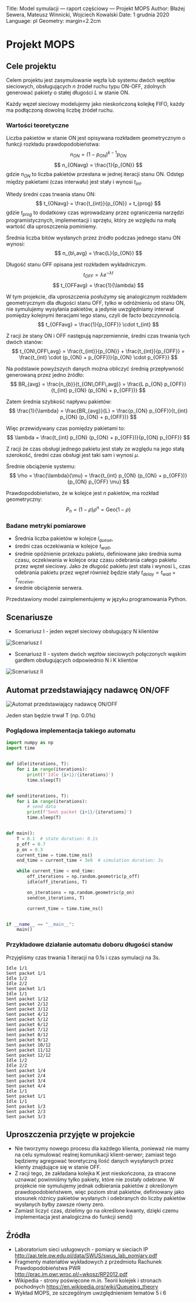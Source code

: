 Title: Model symulacji — raport częściowy — Projekt MOPS
Author: Błażej Sewera, Mateusz Winnicki, Wojciech Kowalski
Date: 1 grudnia 2020
Language: pl
Geometry: margin=2.2cm

# Projekt MOPS

## Cele projektu
Celem projektu jest zasymulowanie węzła lub systemu dwóch węzłów sieciowych,
obsługujących $n$ źródeł ruchu typu ON-OFF, zdolnych generować pakiety o
stałej długości $L$ w stanie ON.

Każdy węzeł sieciowy modelujemy jako nieskończoną kolejkę FIFO, każdy ma
podłączoną dowolną liczbę źródeł ruchu.

### Wartości teoretyczne
Liczba pakietów w stanie ON jest opisywana rozkładem geometrycznym o funkcji
rozkładu prawdopodobieństwa:
$$
n_{ON} = (1-p_{ON})^{k-1} p_{ON}
$$
$$
n_{ONavg} = \frac{1}{p_{ON}}
$$
gdzie $n_{ON}$ to liczba pakietów przesłana w jednej iteracji stanu ON.
Odstęp między pakietami (czas interwału) jest stały i wynosi $t_{int}$.

Wtedy średni czas trwania stanu ON:
$$
t_{ONavg} = \frac{t_{int}}{p_{ON}} + t_{prog}
$$
gdzie $t_{prog}$ to dodatkowy czas wprowadzany przez ograniczenia narzędzi
programistycznych, implementacji i sprzętu, który ze względu na małą wartość dla uproszczenia pominiemy.

Średnia liczba bitów wysłanych przez źródło podczas jednego stanu ON wynosi:
$$
n_{b\,avg} = \frac{L}{p_{ON}}
$$

Długość stanu OFF opisana jest rozkładem wykładniczym.
$$
t_{OFF} = \lambda e^{-\lambda t}
$$
$$
t_{OFFavg} = \frac{1}{\lambda}
$$

W tym projekcie, dla uproszczenia posłużymy się analogicznym rozkładem
geometrycznym dla długości stanu OFF, tylko w odróżnieniu od stanu ON, nie
symulujemy wysyłania pakietów, a jedynie uwzględniamy interwał pomiędzy
kolejnymi iteracjami tego stanu, czyli de facto bezczynnością.
$$
t_{OFFavg} = \frac{1}{p_{OFF}} \cdot t_{int}
$$

Z racji że stany ON i OFF następują naprzemiennie, średni czas trwania tych dwóch stanów:
$$
t_{ON\,OFF\,avg} = \frac{t_{int}}{p_{ON}} + \frac{t_{int}}{p_{OFF}} = \frac{t_{int} \cdot (p_{ON} + p_{OFF})}{p_{ON} \cdot p_{OFF}}
$$

Na podstawie powyższych danych można obliczyć średnią przepływność generowaną przez jedno źródło:
$$
BR_{avg} = \frac{n_{b}}{t_{ON\,OFF\,avg}} = \frac{L p_{ON} p_{OFF}}{t_{int} p_{ON} (p_{ON} + p_{OFF})}
$$

Zatem średnia szybkość napływu pakietów:
$$
\frac{1}{\lambda} = \frac{BR_{avg}}{L} = \frac{p_{ON} p_{OFF}}{t_{int} p_{ON} (p_{ON} + p_{OFF})}
$$

Więc przewidywany czas pomiędzy pakietami to:
$$
\lambda = \frac{t_{int} p_{ON} (p_{ON} + p_{OFF})}{p_{ON} p_{OFF}}
$$

Z racji że czas obsługi jednego pakietu jest stały ze względu na jego
stałą szerokość, średni czas obsługi jest taki sam i wynosi $\mu$.

Średnie obciążenie systemu:
$$
\rho = \frac{\lambda}{\mu} = \frac{t_{int} p_{ON} (p_{ON} + p_{OFF})}{p_{ON} p_{OFF} \mu}
$$

Prawdopodobieństwo, że w kolejce jest $n$ pakietów, ma rozkład geometryczny:
$$
P_n = (1 - \rho)\rho^n = \mathrm{Geo}(1 - \rho)
$$

### Badane metryki pomiarowe

- Średnia liczba pakietów w kolejce $l_{queue}$,
- średni czas oczekiwania w kolejce $t_{wait}$,
- średnie opóźnienie przekazu pakietu, definiowane jako średnia suma czasu,
  oczekiwania w kolejce oraz czasu odebrania całego pakietu przez węzeł
  sieciowy. Jako że długość pakietu jest stała i wynosi L, czas odebrania
  pakietu przez węzeł również będzie stały $t_{delay} = t_{wait} + T_{receive}$,
- średnie obciążenie serwera.

Przedstawiony model zaimplementujemy w języku programowania Python.

## Scenariusze

- Scenariusz I - jeden węzeł sieciowy obsługujący N klientów 

![Scenariusz I](scenario_1.png)

- Scenariusz II - system dwóch węzłów sieciowych połączonych wąskim gardłem obsługujących odpowiednio N i K klientów

![Scenariusz II](scenario_2.png)

## Automat przedstawiający nadawcę ON/OFF

![Automat przedstawiający nadawcę ON/OFF](automat_on_off.png)

Jeden stan będzie trwał T (np. 0.01s)

### Poglądowa implementacja takiego automatu
```python
import numpy as np
import time


def idle(iterations, T):
    for i in range(iterations):
        print(f'Idle {i+1}/{iterations}')
        time.sleep(T)


def send(iterations, T):
    for i in range(iterations):
        # send data
        print(f'Sent packet {i+1}/{iterations}')
        time.sleep(T)


def main():
    T = 0.1  # state duration: 0.1s
    p_off = 0.7
    p_on = 0.3
    current_time = time.time_ns()
    end_time = current_time + 3e9  # simulation duration: 3s

    while current_time < end_time:
        off_iterations = np.random.geometric(p_off)
        idle(off_iterations, T)

        on_iterations = np.random.geometric(p_on)
        send(on_iterations, T)

        current_time = time.time_ns()


if __name__ == "__main__":
    main()
```

### Przykładowe działanie automatu doboru długości stanów
Przyjęliśmy czas trwania 1 iteracji na 0.1s i czas symulacji na 3s.

```
Idle 1/1
Sent packet 1/1
Idle 1/2
Idle 2/2
Sent packet 1/1
Idle 1/1
Sent packet 1/12
Sent packet 2/12
Sent packet 3/12
Sent packet 4/12
Sent packet 5/12
Sent packet 6/12
Sent packet 7/12
Sent packet 8/12
Sent packet 9/12
Sent packet 10/12
Sent packet 11/12
Sent packet 12/12
Idle 1/2
Idle 2/2
Sent packet 1/4
Sent packet 2/4
Sent packet 3/4
Sent packet 4/4
Idle 1/1
Sent packet 1/1
Idle 1/1
Sent packet 1/3
Sent packet 2/3
Sent packet 3/3
```

## Uproszczenia przyjęte w projekcie
- Nie tworzymy nowego procesu dla każdego klienta, ponieważ nie mamy na celu symulować realnej komunikacji klient-serwer; zamiast tego będziemy agregować teoretyczną ilość danych wysyłanych przez klienty znajdujące się w stanie OFF.
- Z racji tego, że zakładana kolejka K jest nieskończona, za stracone uznawać powinniśmy tylko pakiety, które nie zostały odebrane. W projekcie nie symulujemy jednak odbierania pakietów z określonym prawdopodobieństwem, więc poziom strat pakietów, definiowany jako stosunek różnicy pakietów wysłanych i odebranych do liczby pakietów wysłanych byłby zawsze równy zero.
- Zamiast liczyć czas, dzielimy go na określone kwanty, dzięki czemu implementacja jest analogiczna do funkcji send()


## Źródła
- Laboratorium sieci usługowych - pomiary w sieciach IP
http://aai.tele.pw.edu.pl/data/SWUS/swus_lab_pomiary.pdf
- Fragmenty materiałów wykładowych z przedmiotu Rachunek Prawdopodobieństwa PWR
http://prac.im.pwr.wroc.pl/~wkosz/RP2012.pdf
- Wikipedia - strony poświęcone m.in. Teorii kolejek i stronach pochodnych
https://en.wikipedia.org/wiki/Queueing_theory
- Wykład MOPS, ze szczególnym uwzględnieniem tematów 5 i 6

